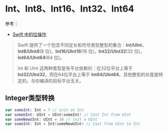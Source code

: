# Int、Int8、Int16、Int32、Int64

参考：

+ [Swift 中的位操作](https://swift.gg/2016/03/30/Dealing-With-Bit-Sets-In-Swift/)



> Swift 提供了一个包含不同定长和符号类型整型的集合：**Int/UInt**， **Int8/UInt8**(8 位)，**Int16/UInt16**(16 位)，**Int32/UInt32**(32 位)，**Int64/UInt64**(64 位)。
>
> Int 和 UInt 这两种类型是有平台依赖的：在32位平台上等于 **Int32/UInt32**，而在64位平台上等于 **Int64/UInt64**。其他整型的长度是特定的，与你编译的目标平台无关。



## Integer类型转换

```swift
var someInt: Int = 7 // init an Int
var someUInt: UInt = UInt(someInt) // Cast Int from UInt
var someNewUInt: UInt = 10 // init a UInt
var someInt: Int = Int(someNewUInt) // Cast from UInt to Int
```

